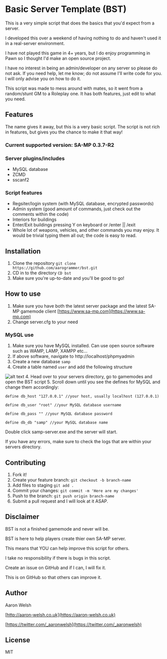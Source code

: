# Basic Server Template (BST)  

This is a very simple script that does the basics that you'd expect from a server.

I developed this over a weekend of having nothing to do and haven't used it in a real-server environment.

I have not played this game in 4+ years, but I do enjoy programming in Pawn so I thought I'd make an open source project.

I have no interest in being an admin/developer on any server so please do not ask. If you need help, let me know; do not assume I'll write code for you. I will only advise you on how to do it.

This script was made to mess around with mates, so it went from a random/stunt GM to a Roleplay one. It has both features, just edit to what you need.

## Features
The name gives it away, but this is a very basic script. The script is not rich in features, but gives you the chance to make it that way!

### Current supported version: SA-MP 0.3.7-R2
### Server plugins/includes
* MySQL database
* ZCMD
* sscanf2

### Script features
* Regsiter/login system (with MySQL database, encrypted passwords)
* Admin system (good amount of commands, just check out the comments within the code)
* Interiors for buildings
* Enter/Exit buildings pressing Y on keyboard or /enter || /exit
* Whole lot of weapons, vehicles, and other commands you may enjoy. It would be trivial typing them all out; the code is easy to read.


## Installation
1. Clone the repository `git clone https://github.com/aarogrammer/bst.git`
2. CD in to the directory `CD bst`
3. Make sure you're up-to-date and you'll be good to go!

## How to use
1. Make sure you have both the latest server package and the latest SA-MP gamemode client [https://www.sa-mp.com](https://www.sa-mp.com)
2. Change server.cfg to your need
### MySQL use
1. Make sure you have MySQL installed. Can use open source software such as WAMP, LAMP, XAMPP etc...
2. If above software, navigate to http://localhost/phpmyadmin
3. Create a new database `samp` 
4. Create a table named `user` and add the following structure

 ![alt text](http://i.imgur.com/8UVZ5uw.png "MySQL database")
4. Head over to your servers directory, go to gamemodes and open the BST script
5. Scroll down until you see the defines for MySQL and change them accordingly:

`define db_host "127.0.0.1" //your host, usually localhost (127.0.0.1)`

`define db_user "root" //your MySQL database username`

`define db_pass "" //your MySQL database password`

`define db_db "samp" //your MySQL database name`


Double click samp-server.exe and the server will start.

If you have any errors, make sure to check the logs that are within your servers directory.

## Contributing
1. Fork it!
2. Create your feature branch: `git checkout -b branch-name`
3. Add files to staging `git add .`
4. Commit your changes: `git commit -m 'Here are my changes'`
5. Push to the branch: `git push origin branch-name`
6. Submit a pull request and I will look at it ASAP.

## Disclaimer
BST is not a finished gamemode and never will be.

BST is here to help players create thier own SA-MP server.

This means that YOU can help improve this script for others.

I take no responsibility if there is bugs in this script.

Create an issue on GitHub and if I can, I will fix it.

This is on GitHub so that others can improve it.


## Author
Aaron Welsh

[http://aaron-welsh.co.uk](https://aaron-welsh.co.uk)

[https://twitter.com/_aaronwelsh](https://twitter.com/_aaronwelsh)

## License
MIT

